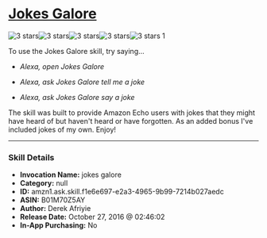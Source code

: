 # [Jokes Galore](http://alexa.amazon.com/#skills/amzn1.ask.skill.f1e6e697-e2a3-4965-9b99-7214b027aedc)
![3 stars](../../images/ic_star_black_18dp_1x.png)![3 stars](../../images/ic_star_black_18dp_1x.png)![3 stars](../../images/ic_star_black_18dp_1x.png)![3 stars](../../images/ic_star_border_black_18dp_1x.png)![3 stars](../../images/ic_star_border_black_18dp_1x.png) 1

To use the Jokes Galore skill, try saying...

* *Alexa, open Jokes Galore*

* *Alexa, ask Jokes Galore tell me a joke*

* *Alexa, ask Jokes Galore say a joke*

The skill was built to provide Amazon Echo users with jokes that they might have heard of but haven't heard or have forgotten. As an added bonus I've included jokes of my own. Enjoy!

***

### Skill Details

* **Invocation Name:** jokes galore
* **Category:** null
* **ID:** amzn1.ask.skill.f1e6e697-e2a3-4965-9b99-7214b027aedc
* **ASIN:** B01M70Z5AY
* **Author:** Derek Afriyie
* **Release Date:** October 27, 2016 @ 02:46:02
* **In-App Purchasing:** No
